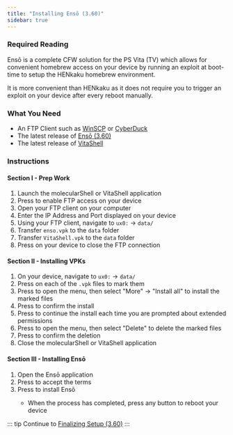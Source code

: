 ```yaml
---
title: "Installing Ensō (3.60)"
sidebar: true
---
```


### Required Reading

Ensō is a complete CFW solution for the PS Vita (TV) which allows for convenient homebrew access on your device by running an exploit at boot-time to setup the HENkaku homebrew environment.

It is more convenient than HENkaku as it does not require you to trigger an exploit on your device after every reboot manually.

### What You Need

* An FTP Client such as [WinSCP](https://winscp.net/) or [CyberDuck](https://cyberduck.io/)
* The latest release of [Ensō (3.60)](https://github.com/henkaku/enso/releases/latest/)
* The latest release of [VitaShell](https://github.com/TheOfficialFloW/VitaShell/releases/latest)

### Instructions

#### Section I - Prep Work

1. Launch the molecularShell or VitaShell application
1. Press <Btn btn="SELECT" /> to enable FTP access on your device
1. Open your FTP client on your computer
1. Enter the IP Address and Port displayed on your device
1. Using your FTP client, navigate to `ux0:` -> `data/`
1. Transfer `enso.vpk` to the `data` folder
1. Transfer `VitaShell.vpk` to the `data` folder
1. Press <Btn btn="cancel" /> on your device to close the FTP connection

#### Section II - Installing VPKs

1. On your device, navigate to `ux0:` -> `data/`
1. Press <Btn btn="square" /> on each of the `.vpk` files to mark them
1. Press <Btn btn="triangle" /> to open the menu, then select "More" -> "Install all" to install the marked files
1. Press <Btn btn="cross" /> to confirm the install
1. Press <Btn btn="cross" /> to continue the install each time you are prompted about extended permissions
1. Press <Btn btn="triangle" /> to open the menu, then select "Delete" to delete the marked files
1. Press <Btn btn="cross" /> to confirm the deletion
1. Close the molecularShell or VitaShell application

#### Section III - Installing Ensō

1. Open the Ensō application
1. Press <Btn btn="circle" /> to accept the terms
1. Press <Btn btn="cross" /> to install Ensō
    + When the process has completed, press any button to reboot your device

::: tip
Continue to [Finalizing Setup (3.60)](finalizing-setup-(3.60))
:::
